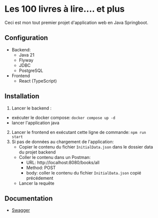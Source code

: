 # Les 100 livres à lire.... et plus

Ceci est mon tout premier projet d'application web en Java Springboot.

## Configuration
- Backend:
    - Java 21
    - Flyway
    - JDBC
    - PostgreSQL
- Frontend
    - React (TypeScript)

## Installation
1. Lancer le backend :
  * exécuter le docker compose: `docker compose up -d`
  * lancer l'application java
2. Lancer le frontend en exécutant cette ligne de commande:  `npm run start`
3. Si pas de données au chargement de l'application:
   * Copier le contenu du fichier `InitialData.json` dans le dossier data du projet backend
   * Coller le contenu dans un Postman:
     * URL: http://localhost:8080/books/all
     * Method: POST
     * body: coller le contenu du fichier `InitialData.json` copié précédement
   * Lancer la requête

     

## Documentation
- [Swagger](http://localhost:8080/swagger-ui/index.html)